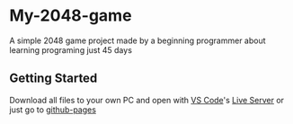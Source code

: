 # My-2048-game

A simple 2048 game project made by a beginning programmer about learning programing just 45 days

## Getting Started

Download all files to your own PC and open with [VS Code](https://code.visualstudio.com/)'s [Live Server](https://marketplace.visualstudio.com/items?itemName=ritwickdey.LiveServer) or just go to [github-pages](https://linzh-1995.github.io/My-2048-game/)
